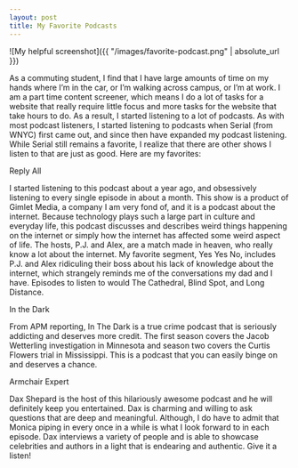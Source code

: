 ```yaml
---
layout: post
title: My Favorite Podcasts
---
```



![My helpful screenshot]({{ "/images/favorite-podcast.png" | absolute_url }})

As a commuting student, I find that I have large amounts of time on my hands where I’m in the car, or I’m walking across campus, or I’m at work. I am a part time content screener, which means I do a lot of tasks for a website that really require little focus and more tasks for the website that take hours to do. As a result, I started listening to a lot of podcasts. As with most podcast listeners, I started listening to podcasts when Serial (from WNYC) first came out, and since then have expanded my podcast listening. While Serial still remains a favorite, I realize that there are other shows I listen to that are just as good. Here are my favorites:

	
  Reply All
  
I started listening to this podcast about a year ago, and obsessively listening to every single episode in about a month. This show is a product of Gimlet Media, a company I am very fond of, and it is a podcast about the internet.  Because technology plays such a large part in culture and everyday life, this podcast discusses and describes weird things happening on the internet or simply how the internet has affected some weird aspect of life. The hosts, P.J. and Alex, are a match made in heaven, who really know a lot about the internet. My favorite segment, Yes Yes No, includes P.J. and Alex ridiculing their boss about his lack of knowledge about the internet, which strangely reminds me of the conversations my dad and I have. Episodes to listen to would The Cathedral, Blind Spot, and Long Distance. 
  
 In the Dark
 
From APM reporting, In The Dark is a true crime podcast that is seriously addicting and deserves more credit. The first season covers the Jacob Wetterling investigation in Minnesota and season two covers the Curtis Flowers trial in Mississippi. This is a podcast that you can easily binge on and deserves a chance. 

Armchair Expert

Dax Shepard is the host of this hilariously awesome podcast and he will definitely keep you entertained. Dax is charming and willing to ask questions that are deep and meaningful. Although, I do have to admit that Monica piping in every once in a while is what I look forward to in each episode. Dax interviews a variety of people and is able to showcase celebrities and authors in a light that is endearing and authentic. Give it a listen!



